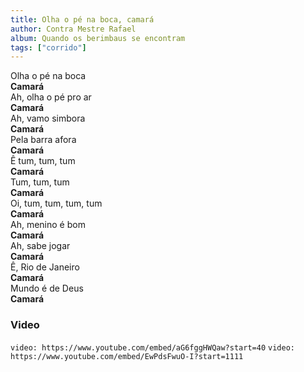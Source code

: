 ```yaml
---
title: Olha o pé na boca, camará
author: Contra Mestre Rafael
album: Quando os berimbaus se encontram
tags: ["corrido"]
---
```


Olha o pé na boca  
**Camará**  
Ah, olha o pé pro ar  
**Camará**  
Ah, vamo simbora  
**Camará**  
Pela barra afora  
**Camará**  
Ê tum, tum, tum  
**Camará**  
Tum, tum, tum  
**Camará**  
Oi, tum, tum, tum, tum  
**Camará**  
Ah, menino é bom  
**Camará**  
Ah, sabe jogar  
**Camará**  
Ê, Rio de Janeiro  
**Camará**  
Mundo é de Deus  
**Camará**

### Video

`video: https://www.youtube.com/embed/aG6fggHWQaw?start=40`
`video: https://www.youtube.com/embed/EwPdsFwuO-I?start=1111`
